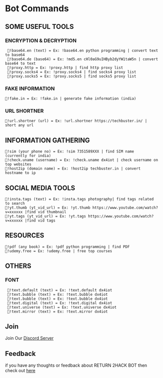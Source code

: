 # Bot Commands

## SOME USEFUL TOOLS
### ENCRYPTION & DECRYPTION
     🚀!base64.en (text) = Ex: !base64.en python programming | convert text to base64
     🚀!base64.de (base64) = Ex: !md5.en cHl0aG9uIHByb2dyYW1taW5n | convert base64 to text
     🚀!proxy.http = Ex: !proxy.http | find http proxy list 
     🚀!proxy.socks4 = Ex: !proxy.socks4 | find socks4 proxy list
     🚀!proxy.socks5 = Ex: !proxy.socks5 | find socks5 proxy list
 
### FAKE INFORMATION
    🚀!fake.in = Ex: !fake.in | generate fake information (india)
        
### URL SHORTNER
    🚀!url.shortner (url) = Ex: !url.shortner https://techbuster.in/ | short any url


## INFORMATION GATHERING 
    🚀!sim (your phone no) = Ex: !sim 7351589XXX | find SIM name   (currently for india) 
    🚀!check.uname (username) = Ex: !check.uname dx4iot | check username on top websites
    🚀!host2ip (domain name) = Ex: !host2ip techbuster.in | convert hostname to ip
    
## SOCIAL MEDIA TOOLS
    🚀!insta.tags (text) = Ex: !insta.tags photography| find tags related to search
    🚀!yt.thumb (yt_vid_url) = Ex: !yt.thumb https://www.youtube.com/watch?v=xxxxxx |find vid thumbnail
    🚀!yt.tags (yt_vid_url) = Ex: !yt.tags https://www.youtube.com/watch?v=xxxxxx |find vid tags

## RESOURCES
    🚀!pdf (any book) = Ex: !pdf python programming | find PDF 
    🚀!udemy.free = Ex: !udemy.free | free top courses

## OTHERS
### FONT
     🚀!text.default (text) = Ex: !text.default dx4iot
     🚀!text.bubble (text) = Ex: !text.bubble dx4iot
     🚀!text.bubble (text) = Ex: !text.bubble dx4iot
     🚀!text.digital (text) = Ex: !text.digital dx4iot
     🚀!text.universe (text) = Ex: !text.universe dx4iot
     🚀!text.mirror (text) = Ex: !text.mirror dx4iot

## Join
Join Our [Discord Server](https://discord.gg/RdMngVN)

## Feedback
if you have any thoughts or feedback about RETURN 2HACK  BOT then check out [here](https://forms.gle/uhucQ4hwsgYfPWEK8)

